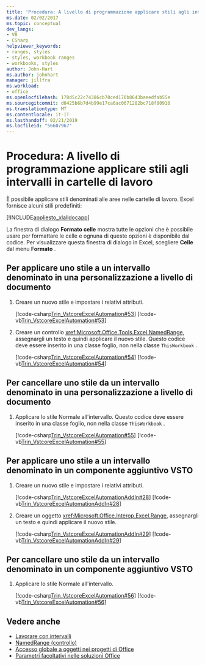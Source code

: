 ```yaml
---
title: 'Procedura: A livello di programmazione applicare stili agli intervalli in cartelle di lavoro'
ms.date: 02/02/2017
ms.topic: conceptual
dev_langs:
- VB
- CSharp
helpviewer_keywords:
- ranges, styles
- styles, workbook ranges
- workbooks, styles
author: John-Hart
ms.author: johnhart
manager: jillfra
ms.workload:
- office
ms.openlocfilehash: 178d5c22c74386cb70ced170b8643baeedfab55e
ms.sourcegitcommit: d0425b6b7d4b99e17ca6ac0671282bc718f80910
ms.translationtype: MT
ms.contentlocale: it-IT
ms.lasthandoff: 02/21/2019
ms.locfileid: "56607967"
---
```

# <a name="how-to-programmatically-apply-styles-to-ranges-in-workbooks"></a>Procedura: A livello di programmazione applicare stili agli intervalli in cartelle di lavoro
  È possibile applicare stili denominati alle aree nelle cartelle di lavoro. Excel fornisce alcuni stili predefiniti:

 [!INCLUDE[appliesto_xlalldocapp](../vsto/includes/appliesto-xlalldocapp-md.md)]

 La finestra di dialogo **Formato celle** mostra tutte le opzioni che è possibile usare per formattare le celle e ognuna di queste opzioni è disponibile dal codice. Per visualizzare questa finestra di dialogo in Excel, scegliere **Celle** dal menu **Formato** .

## <a name="to-apply-a-style-to-a-named-range-in-a-document-level-customization"></a>Per applicare uno stile a un intervallo denominato in una personalizzazione a livello di documento

1.  Creare un nuovo stile e impostare i relativi attributi.

     [!code-csharp[Trin_VstcoreExcelAutomation#53](../vsto/codesnippet/CSharp/Trin_VstcoreExcelAutomationCS/Sheet1.cs#53)]
     [!code-vb[Trin_VstcoreExcelAutomation#53](../vsto/codesnippet/VisualBasic/Trin_VstcoreExcelAutomation/Sheet1.vb#53)]

2.  Creare un controllo <xref:Microsoft.Office.Tools.Excel.NamedRange>, assegnargli un testo e quindi applicare il nuovo stile. Questo codice deve essere inserito in una classe foglio, non nella classe `ThisWorkbook` .

     [!code-csharp[Trin_VstcoreExcelAutomation#54](../vsto/codesnippet/CSharp/Trin_VstcoreExcelAutomationCS/Sheet1.cs#54)]
     [!code-vb[Trin_VstcoreExcelAutomation#54](../vsto/codesnippet/VisualBasic/Trin_VstcoreExcelAutomation/Sheet1.vb#54)]

## <a name="to-clear-a-style-from-a-named-range-in-a-document-level-customization"></a>Per cancellare uno stile da un intervallo denominato in una personalizzazione a livello di documento

1.  Applicare lo stile Normale all'intervallo. Questo codice deve essere inserito in una classe foglio, non nella classe `ThisWorkbook` .

     [!code-csharp[Trin_VstcoreExcelAutomation#55](../vsto/codesnippet/CSharp/Trin_VstcoreExcelAutomationCS/Sheet1.cs#55)]
     [!code-vb[Trin_VstcoreExcelAutomation#55](../vsto/codesnippet/VisualBasic/Trin_VstcoreExcelAutomation/Sheet1.vb#55)]

## <a name="to-apply-a-style-to-a-named-range-in-a-vsto-add-in"></a>Per applicare uno stile a un intervallo denominato in un componente aggiuntivo VSTO

1.  Creare un nuovo stile e impostare i relativi attributi.

     [!code-csharp[Trin_VstcoreExcelAutomationAddIn#28](../vsto/codesnippet/CSharp/trin_vstcoreexcelautomationaddin/ThisAddIn.cs#28)]
     [!code-vb[Trin_VstcoreExcelAutomationAddIn#28](../vsto/codesnippet/VisualBasic/trin_vstcoreexcelautomationaddin/ThisAddIn.vb#28)]

2.  Creare un oggetto <xref:Microsoft.Office.Interop.Excel.Range>, assegnargli un testo e quindi applicare il nuovo stile.

     [!code-csharp[Trin_VstcoreExcelAutomationAddIn#29](../vsto/codesnippet/CSharp/trin_vstcoreexcelautomationaddin/ThisAddIn.cs#29)]
     [!code-vb[Trin_VstcoreExcelAutomationAddIn#29](../vsto/codesnippet/VisualBasic/trin_vstcoreexcelautomationaddin/ThisAddIn.vb#29)]

## <a name="to-clear-a-style-from-a-named-range-in-a-vsto-add-in"></a>Per cancellare uno stile da un intervallo denominato in un componente aggiuntivo VSTO

1.  Applicare lo stile Normale all'intervallo.

     [!code-csharp[Trin_VstcoreExcelAutomation#56](../vsto/codesnippet/CSharp/Trin_VstcoreExcelAutomationCS/Sheet1.cs#56)]
     [!code-vb[Trin_VstcoreExcelAutomation#56](../vsto/codesnippet/VisualBasic/Trin_VstcoreExcelAutomation/Sheet1.vb#56)]

## <a name="see-also"></a>Vedere anche
- [Lavorare con intervalli](../vsto/working-with-ranges.md)
- [NamedRange (controllo)](../vsto/namedrange-control.md)
- [Accesso globale a oggetti nei progetti di Office](../vsto/global-access-to-objects-in-office-projects.md)
- [Parametri facoltativi nelle soluzioni Office](../vsto/optional-parameters-in-office-solutions.md)

